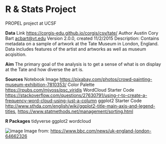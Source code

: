 # R & Stats Project

 PROPEL project at UCSF
 
**Data**
Link https://corgis-edu.github.io/corgis/csv/tate/
Author Austin Cory Bart acbart@vt.edu 
Version 2.0.0, created 11/2/2015
Description: Contains metadata on a sample of artwork at the Tate Museum in London, England. Data includes features of the artist and artworks as well as museum acqisition.

**Aim**
The primary goal of the analysis is to get a sense of what is on display at the Tate and how diverse the art is.

**Sources**
Notebook Image https://pixabay.com/photos/crowd-painting-museum-exhibition-7810353/
Color Palette https://rpubs.com/mjvoss/psc_viridis
WordCloud Starter Code https://stackoverflow.com/questions/27630791/using-r-to-create-a-frequency-word-cloud-using-just-a-column
ggplot2 Starter Code http://www.sthda.com/english/wiki/ggplot2-title-main-axis-and-legend-titles, https://www.statmethods.net/management/sorting.html

**R Packages**
tidyverse
ggplot2
wordcloud

![image](https://github.com/brittmorin/R---Stats-Project/assets/84195365/4a9338a2-5247-4316-8e9f-4d1d6b79747a)
Image from: https://www.bbc.com/news/uk-england-london-64662326
